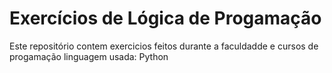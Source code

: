 # Exercícios de Lógica de Progamação
Este repositório contem exercicios feitos durante a faculdadde e cursos de progamação
linguagem usada: Python

